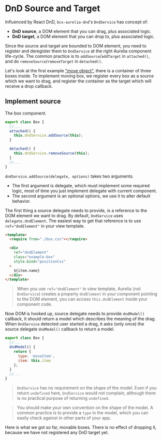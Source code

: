 # DnD Source and Target

Influenced by React DnD, `bcx-aurelia-dnd`'s `DndService` has concept of:

  * __DnD source__, a DOM element that you can drag, plus associated logic.
  * __DnD target__, a DOM element that you can drop to, plus associated logic.

Since the source and target are bounded to DOM element, you need to register and deregister them to `DndService` at the right Aurelia component life-cycle. The common practice is to `addSource`/`addTarget` in `attached()`, and do `removeSource`/`removeTarget` in `detached()`.

Let's look at the first example ["move object"](#/simple), there is a container of three boxes inside. To implement moving box, we register every box as a source which we want to drag, and register the container as the target which will receive a drop callback.

## Implement source

The box component.
```javascript
export class Box {
  //...
  attached() {
    this.dndService.addSource(this);
  }

  detached() {
    this.dndService.removeSource(this);
  }
  //...
}
```

`dndService.addSource(delegate, options)` takes two arguments.

  * The first argument is delegate, which must implement some required logic, most of time you just implement delegate with current component.
  * The second argument is an optional options, we use it to alter default behavior.

The first thing a source delegate needs to provide, is a reference to the DOM element we want to drag. By default, `DndService` uses `delegate.dndElement`. The easiest way to get that reference is to use `ref="dndElement"` in your view template.

```html
<template>
  <require from="./box.css"></require>

  <div
    ref="dndElement"
    class="example-box"
    style.bind="positionCss"
  >
    ${item.name}
  </div>
</template>
```

> When you use `ref="dndElement"` in view template, Aurelia (not `DndService`) creates a property `dndElement` in your component pointing to the DOM element, you can access `this.dndElement` inside your component code.

Now DOM is hooked up, source delegate needs to provide `dndModel()` callback, it should return a model which describes the meaning of the drag. When `DndService` detected user started a drag, it asks (only once) the source delegate `dndModel()` callback to return a model.

```javascript
export class Box {
  //...
  dndModel() {
    return {
      type: 'moveItem',
      item: this.item
    };
  }
  //...
}
```

> `DndService` has no requirement on the shape of the model. Even if you return `undefined` here, `DndService` would not complain, although there is no practical purpose of returning `undefined`.

> You should make your own convention on the shape of the model. A common practice is to provide a `type` in the model, which you can easily check against in other parts of your app.

Here is what we got so far, movable boxes. There is no effect of dropping it, because we have not registered any DnD target yet.




